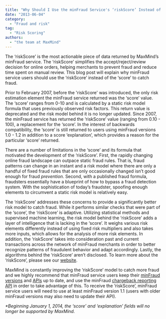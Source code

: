 ```yaml
---
title: "Why Should I Use the minFraud Service's ‘riskScore’ Instead of ‘score’?"
date: "2013-06-04"
category:
  - "Fraud and risk"
tag:
  - "Risk Scoring"
authors:
  - "the team at MaxMind"
---
```


The ‘riskScore’ is the most actionable piece of data returned by MaxMind’s
minFraud service. The ‘riskScore’ simplifies the accept/reject/review decision
for online orders, helping merchants to prevent fraud and reduce time spent on
manual review. This blog post will explain why minFraud service users should use
the ‘riskScore’ instead of the ‘score’ to catch fraud.

Prior to February 2007, before the 'riskScore' was introduced, the only risk
estimation element the minFraud service returned was the ‘score’ value. The
‘score’ ranges from 0-10 and is calculated by a static risk model formula that
uses previously observed risk factors. This return value is deprecated and the
risk model behind it is no longer updated. Since 2007, the minFraud service has
returned the ‘riskScore’ value (ranging from 0.10 - 100), a replacement for the
‘score’. In the interest of backwards compatibility, the ‘score’ is still
returned to users using minFraud versions 1.0 - 1.2 in addition to a score
‘explanation’, which provides a reason for the particular ‘score’ returned.

There are a number of limitations in the ‘score’ and its formula that motivated
the development of the ‘riskScore’. First, the rapidly changing online fraud
landscape can outpace static fraud rules. That is, fraud patterns can change in
an instant and a risk model where there are only a handful of fixed fraud rules
that are only occasionally changed isn’t good enough for fraud _prevention_.
Second, with a published fraud formula, fraudsters essentially have a blueprint
of how to bypass a fraud detection system. With the sophistication of today’s
fraudster, spoofing enough elements to circumvent a static risk model is
relatively easy.

The ‘riskScore’ addresses these concerns to provide a significantly better risk
model to catch fraud. While it performs similar checks that were part of the
‘score’, the ‘riskScore’ is adaptive. Utilizing statistical methods and
supervised machine learning, the risk model behind the ‘riskScore’ adds a layer
of intelligence that is lacking in the ‘score’. It weighs various risk elements
differently instead of using fixed risk multipliers and also takes more inputs,
which allows for the analysis of more risk elements. In addition, the
‘riskScore’ takes into consideration past and current transactions across the
network of minFraud merchants in order to better recognize patterns of
fraudulent behavior and adapt accordingly. Lastly, the algorithms behind the
‘riskScore’ aren’t disclosed. To learn more about the ‘riskScore’, please see
our [website](https://www.maxmind.com/en/riskscore).

MaxMind is constantly improving the ‘riskScore’ model to catch more fraud and we
highly recommend that minFraud service users keep their
[minFraud versions](https://www.maxmind.com/en/minfraud_version) and
[APIs](https://dev.maxmind.com/minfraud/#Client_APIs-1) up to date, and use the
minFraud [chargeback reporting API](https://dev.maxmind.com/minfraud/chargeback)
in order to take advantage of this. To receive the ‘riskScore’, minFraud service
users will need to use at least minFraud version 1.1 (users with older minFraud
versions may also need to update their API).

_\*Beginning January 1, 2014, the ‘score’ and ‘explanation’ fields will no
longer be supported by MaxMind._
